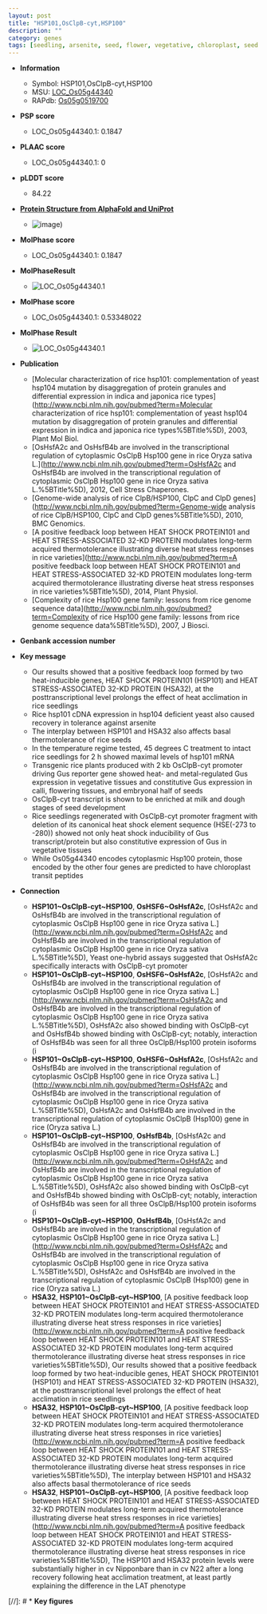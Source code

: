 ```yaml
---
layout: post
title: "HSP101,OsClpB-cyt,HSP100"
description: ""
category: genes
tags: [seedling, arsenite, seed, flower, vegetative, chloroplast, seed development, temperature]
---
```


* **Information**  
    + Symbol: HSP101,OsClpB-cyt,HSP100  
    + MSU: [LOC_Os05g44340](http://rice.plantbiology.msu.edu/cgi-bin/ORF_infopage.cgi?orf=LOC_Os05g44340)  
    + RAPdb: [Os05g0519700](http://rapdb.dna.affrc.go.jp/viewer/gbrowse_details/irgsp1?name=Os05g0519700)  

* **PSP score**  
    + LOC_Os05g44340.1: 0.1847 

* **PLAAC score**  
    + LOC_Os05g44340.1: 0 

* **pLDDT score**
    + 84.22

* **[Protein Structure from AlphaFold and UniProt](https://www.uniprot.org/uniprotkb/Q6F2Y7/entry#structure)**
    + ![image](https://ricepsp.github.io/images/Q6/AF-Q6F2Y7-F1.png))

* **MolPhase score**
    + LOC_Os05g44340.1: 0.1847

* **MolPhaseResult**
    + ![LOC_Os05g44340.1](https://ricepsp.github.io/pictures/LOC_Os05g/LOC_Os05g44340.1.png)

* **MolPhase score**
    + LOC_Os05g44340.1: 0.53348022

* **MolPhase Result**
    + ![LOC_Os05g44340.1](https://304243504.github.io/Pictures/LOC_Os05g/LOC_Os05g44340.1.png)

* **Publication**  
    + [Molecular characterization of rice hsp101: complementation of yeast hsp104 mutation by disaggregation of protein granules and differential expression in indica and japonica rice types](http://www.ncbi.nlm.nih.gov/pubmed?term=Molecular characterization of rice hsp101: complementation of yeast hsp104 mutation by disaggregation of protein granules and differential expression in indica and japonica rice types%5BTitle%5D), 2003, Plant Mol Biol.
    + [OsHsfA2c and OsHsfB4b are involved in the transcriptional regulation of cytoplasmic OsClpB Hsp100 gene in rice Oryza sativa L.](http://www.ncbi.nlm.nih.gov/pubmed?term=OsHsfA2c and OsHsfB4b are involved in the transcriptional regulation of cytoplasmic OsClpB Hsp100 gene in rice Oryza sativa L.%5BTitle%5D), 2012, Cell Stress Chaperones.
    + [Genome-wide analysis of rice ClpB/HSP100, ClpC and ClpD genes](http://www.ncbi.nlm.nih.gov/pubmed?term=Genome-wide analysis of rice ClpB/HSP100, ClpC and ClpD genes%5BTitle%5D), 2010, BMC Genomics.
    + [A positive feedback loop between HEAT SHOCK PROTEIN101 and HEAT STRESS-ASSOCIATED 32-KD PROTEIN modulates long-term acquired thermotolerance illustrating diverse heat stress responses in rice varieties](http://www.ncbi.nlm.nih.gov/pubmed?term=A positive feedback loop between HEAT SHOCK PROTEIN101 and HEAT STRESS-ASSOCIATED 32-KD PROTEIN modulates long-term acquired thermotolerance illustrating diverse heat stress responses in rice varieties%5BTitle%5D), 2014, Plant Physiol.
    + [Complexity of rice Hsp100 gene family: lessons from rice genome sequence data](http://www.ncbi.nlm.nih.gov/pubmed?term=Complexity of rice Hsp100 gene family: lessons from rice genome sequence data%5BTitle%5D), 2007, J Biosci.

* **Genbank accession number**  

* **Key message**  
    + Our results showed that a positive feedback loop formed by two heat-inducible genes, HEAT SHOCK PROTEIN101 (HSP101) and HEAT STRESS-ASSOCIATED 32-KD PROTEIN (HSA32), at the posttranscriptional level prolongs the effect of heat acclimation in rice seedlings
    + Rice hsp101 cDNA expression in hsp104 deficient yeast also caused recovery in tolerance against arsenite
    + The interplay between HSP101 and HSA32 also affects basal thermotolerance of rice seeds
    + In the temperature regime tested, 45 degrees C treatment to intact rice seedlings for 2 h showed maximal levels of hsp101 mRNA
    + Transgenic rice plants produced with 2 kb OsClpB-cyt promoter driving Gus reporter gene showed heat- and metal-regulated Gus expression in vegetative tissues and constitutive Gus expression in calli, flowering tissues, and embryonal half of seeds
    + OsClpB-cyt transcript is shown to be enriched at milk and dough stages of seed development
    + Rice seedlings regenerated with OsClpB-cyt promoter fragment with deletion of its canonical heat shock element sequence (HSE(-273 to -280)) showed not only heat shock inducibility of Gus transcript/protein but also constitutive expression of Gus in vegetative tissues
    + While Os05g44340 encodes cytoplasmic Hsp100 protein, those encoded by the other four genes are predicted to have chloroplast transit peptides

* **Connection**  
    + __HSP101~OsClpB-cyt~HSP100__, __OsHSF6~OsHsfA2c__, [OsHsfA2c and OsHsfB4b are involved in the transcriptional regulation of cytoplasmic OsClpB Hsp100 gene in rice Oryza sativa L.](http://www.ncbi.nlm.nih.gov/pubmed?term=OsHsfA2c and OsHsfB4b are involved in the transcriptional regulation of cytoplasmic OsClpB Hsp100 gene in rice Oryza sativa L.%5BTitle%5D), Yeast one-hybrid assays suggested that OsHsfA2c specifically interacts with OsClpB-cyt promoter
    + __HSP101~OsClpB-cyt~HSP100__, __OsHSF6~OsHsfA2c__, [OsHsfA2c and OsHsfB4b are involved in the transcriptional regulation of cytoplasmic OsClpB Hsp100 gene in rice Oryza sativa L.](http://www.ncbi.nlm.nih.gov/pubmed?term=OsHsfA2c and OsHsfB4b are involved in the transcriptional regulation of cytoplasmic OsClpB Hsp100 gene in rice Oryza sativa L.%5BTitle%5D), OsHsfA2c also showed binding with OsClpB-cyt and OsHsfB4b showed binding with OsClpB-cyt; notably, interaction of OsHsfB4b was seen for all three OsClpB/Hsp100 protein isoforms (i
    + __HSP101~OsClpB-cyt~HSP100__, __OsHSF6~OsHsfA2c__, [OsHsfA2c and OsHsfB4b are involved in the transcriptional regulation of cytoplasmic OsClpB Hsp100 gene in rice Oryza sativa L.](http://www.ncbi.nlm.nih.gov/pubmed?term=OsHsfA2c and OsHsfB4b are involved in the transcriptional regulation of cytoplasmic OsClpB Hsp100 gene in rice Oryza sativa L.%5BTitle%5D), OsHsfA2c and OsHsfB4b are involved in the transcriptional regulation of cytoplasmic OsClpB (Hsp100) gene in rice (Oryza sativa L.)
    + __HSP101~OsClpB-cyt~HSP100__, __OsHsfB4b__, [OsHsfA2c and OsHsfB4b are involved in the transcriptional regulation of cytoplasmic OsClpB Hsp100 gene in rice Oryza sativa L.](http://www.ncbi.nlm.nih.gov/pubmed?term=OsHsfA2c and OsHsfB4b are involved in the transcriptional regulation of cytoplasmic OsClpB Hsp100 gene in rice Oryza sativa L.%5BTitle%5D), OsHsfA2c also showed binding with OsClpB-cyt and OsHsfB4b showed binding with OsClpB-cyt; notably, interaction of OsHsfB4b was seen for all three OsClpB/Hsp100 protein isoforms (i
    + __HSP101~OsClpB-cyt~HSP100__, __OsHsfB4b__, [OsHsfA2c and OsHsfB4b are involved in the transcriptional regulation of cytoplasmic OsClpB Hsp100 gene in rice Oryza sativa L.](http://www.ncbi.nlm.nih.gov/pubmed?term=OsHsfA2c and OsHsfB4b are involved in the transcriptional regulation of cytoplasmic OsClpB Hsp100 gene in rice Oryza sativa L.%5BTitle%5D), OsHsfA2c and OsHsfB4b are involved in the transcriptional regulation of cytoplasmic OsClpB (Hsp100) gene in rice (Oryza sativa L.)
    + __HSA32__, __HSP101~OsClpB-cyt~HSP100__, [A positive feedback loop between HEAT SHOCK PROTEIN101 and HEAT STRESS-ASSOCIATED 32-KD PROTEIN modulates long-term acquired thermotolerance illustrating diverse heat stress responses in rice varieties](http://www.ncbi.nlm.nih.gov/pubmed?term=A positive feedback loop between HEAT SHOCK PROTEIN101 and HEAT STRESS-ASSOCIATED 32-KD PROTEIN modulates long-term acquired thermotolerance illustrating diverse heat stress responses in rice varieties%5BTitle%5D), Our results showed that a positive feedback loop formed by two heat-inducible genes, HEAT SHOCK PROTEIN101 (HSP101) and HEAT STRESS-ASSOCIATED 32-KD PROTEIN (HSA32), at the posttranscriptional level prolongs the effect of heat acclimation in rice seedlings
    + __HSA32__, __HSP101~OsClpB-cyt~HSP100__, [A positive feedback loop between HEAT SHOCK PROTEIN101 and HEAT STRESS-ASSOCIATED 32-KD PROTEIN modulates long-term acquired thermotolerance illustrating diverse heat stress responses in rice varieties](http://www.ncbi.nlm.nih.gov/pubmed?term=A positive feedback loop between HEAT SHOCK PROTEIN101 and HEAT STRESS-ASSOCIATED 32-KD PROTEIN modulates long-term acquired thermotolerance illustrating diverse heat stress responses in rice varieties%5BTitle%5D), The interplay between HSP101 and HSA32 also affects basal thermotolerance of rice seeds
    + __HSA32__, __HSP101~OsClpB-cyt~HSP100__, [A positive feedback loop between HEAT SHOCK PROTEIN101 and HEAT STRESS-ASSOCIATED 32-KD PROTEIN modulates long-term acquired thermotolerance illustrating diverse heat stress responses in rice varieties](http://www.ncbi.nlm.nih.gov/pubmed?term=A positive feedback loop between HEAT SHOCK PROTEIN101 and HEAT STRESS-ASSOCIATED 32-KD PROTEIN modulates long-term acquired thermotolerance illustrating diverse heat stress responses in rice varieties%5BTitle%5D), The HSP101 and HSA32 protein levels were substantially higher in cv Nipponbare than in cv N22 after a long recovery following heat acclimation treatment, at least partly explaining the difference in the LAT phenotype

[//]: # * **Key figures**  


